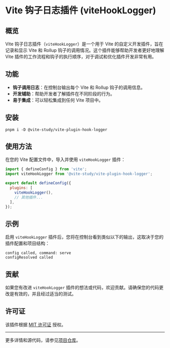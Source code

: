 # Vite 钩子日志插件 (viteHookLogger)

## 概览

Vite 钩子日志插件（`viteHookLogger`）是一个用于 Vite 的自定义开发插件，旨在记录和显示 Vite 和 Rollup 钩子的调用情况。这个插件能够帮助开发者更好地理解 Vite 插件的工作流程和钩子的执行顺序，对于调试和优化插件开发非常有用。

## 功能

- **钩子调用日志**：在控制台输出每个 Vite 和 Rollup 钩子的调用信息。
- **开发辅助**：帮助开发者了解插件在不同阶段的行为。
- **易于集成**：可以轻松集成到任何 Vite 项目中。

## 安装

```
pnpm i -D @vite-study/vite-plugin-hook-logger
```



## 使用方法

在您的 Vite 配置文件中，导入并使用 `viteHookLogger` 插件：

```javascript
import { defineConfig } from 'vite';
import viteHookLogger from '@vite-study/vite-plugin-hook-logger';

export default defineConfig({
  plugins: [
    viteHookLogger(),
    // 其他插件...
  ],
});
```

## 示例

启用 `viteHookLogger` 插件后，您将在控制台看到类似以下的输出，这取决于您的插件配置和项目结构：

```
config called, command: serve
configResolved called
```

## 贡献

如果您有改进 `viteHookLogger` 插件的想法或代码，欢迎贡献。请确保您的代码更改是有效的，并且经过适当的测试。

## 许可证

该插件根据 [MIT 许可证](LICENSE) 授权。

---

更多详情和源代码，请参见[项目仓库](https://github.com/SuYxh/vite-practice)。